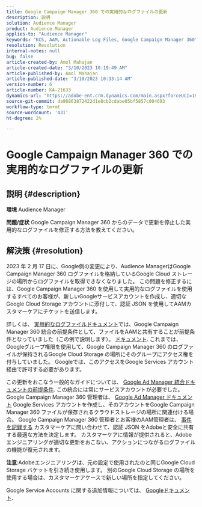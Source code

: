 ```yaml
---
title: Google Campaign Manager 360 での実用的なログファイルの更新
description: 説明
solution: Audience Manager
product: Audience Manager
applies-to: "Audience Manager"
keywords: "KCS, AAM, Actionable Log Files, Google Campaign Manager 360"
resolution: Resolution
internal-notes: null
bug: false
article-created-by: Amol Mahajan
article-created-date: "3/10/2023 10:19:49 AM"
article-published-by: Amol Mahajan
article-published-date: "3/10/2023 10:33:14 AM"
version-number: 6
article-number: KA-21633
dynamics-url: "https://adobe-ent.crm.dynamics.com/main.aspx?forceUCI=1&pagetype=entityrecord&etn=knowledgearticle&id=fe984313-2dbf-ed11-83ff-6045bd006268"
source-git-commit: da98863872422d1e8cb2cdabe05bf5857c004693
workflow-type: tm+mt
source-wordcount: '431'
ht-degree: 2%

---
```


# Google Campaign Manager 360 での実用的なログファイルの更新

## 説明 {#description}

<b>環境</b>
Audience Manager


<b>問題/症状</b>
Google Campaign Manager 360 からのデータで更新を停止した実用的なログファイルを修正する方法を教えてください。


## 解決策 {#resolution}


2023 年 2 月 17 日に、Google側の変更により、Audience ManagerはGoogle Campaign Manager 360 ログファイルを格納しているGoogle Cloud ストレージの場所からログファイルを取得できなくなりました。 この問題を修正するには、Google Campaign Manager 360 を使用して実用的なログファイルを使用するすべてのお客様が、新しいGoogleサービスアカウントを作成し、適切なGoogle Cloud Storage アカウントに添付して、認証 JSON を使用してAAMカスタマーケアにチケットを送信します。

詳しくは、 [実用的なログファイルドキュメント](https://experienceleague.adobe.com/docs/audience-manager/user-guide/implementation-integration-guides/media-data-integration/actionable-log-files.html?lang=en)では、Google Campaign Manager 360 統合の前提条件として、ファイルをAAMと共有することが前提条件となっていました（この例で説明します）。 [ドキュメント](https://experienceleague.adobe.com/docs/audience-manager/user-guide/reporting/audience-optimization-reports/audience-optimization-advertisers/import-dcm.html?lang=en). これまでは、Googleグループ権限を使用して、Google Campaign Manager 360 のログファイルが保持されるGoogle Cloud Storage の場所にそのグループにアクセス権を付与していました。 Googleでは、このアクセスをGoogle Services アカウント経由で許可する必要があります。

この更新をおこなう一般的なガイドについては、 [Google Ad Manager 統合ドキュメントの前提条件](https://experienceleague.adobe.com/docs/audience-manager/user-guide/reporting/audience-optimization-reports/audience-optimization-publishers/import-dfp.html?lang=en). この統合には常にサービスアカウントが必要でした。 Google Campaign Manager 360 管理者は、 [Google Ad Manager ドキュメント](https://experienceleague.adobe.com/docs/audience-manager/user-guide/reporting/audience-optimization-reports/audience-optimization-publishers/import-dfp.html?lang=en) Google Services アカウントを作成し、そのアカウントをGoogle Campaign Manager 360 ファイルが保存されるクラウドストレージの場所に関連付ける場合。 Google Campaign Manager 360 管理者とお客様のAAM管理者は、 [事件を記録する](https://experienceleague.adobe.com/docs/customer-one/using/home.html?lang=ja) カスタマーケアに問い合わせて、認証 JSON をAdobeと安全に共有する最適な方法を決定します。 カスタマーケアに情報が提供されると、Adobeエンジニアリングが適切な更新をおこない、アクションにつながるログファイルの機能が復元されます。

<b>注意</b>:Adobeエンジニアリングは、元の設定で使用されたのと同じGoogle Cloud Storage バケットを引き続き使用します。 別のGoogle Cloud Storage の場所を使用する場合は、カスタマーケアケースで新しい場所を指定してください。

Google Service Accounts に関する追加情報については、 [Googleドキュメント](https://cloud.google.com/iam/docs/service-accounts-create#creating_a_service_account).
